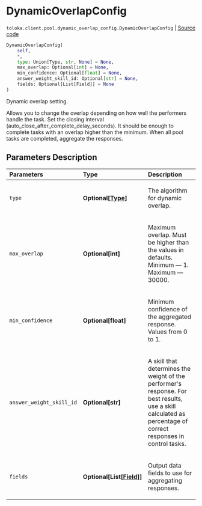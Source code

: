# DynamicOverlapConfig
`toloka.client.pool.dynamic_overlap_config.DynamicOverlapConfig` | [Source code](https://github.com/Toloka/toloka-kit/blob/v0.1.24/src/client/pool/dynamic_overlap_config.py#L9)

```python
DynamicOverlapConfig(
    self,
    *,
    type: Union[Type, str, None] = None,
    max_overlap: Optional[int] = None,
    min_confidence: Optional[float] = None,
    answer_weight_skill_id: Optional[str] = None,
    fields: Optional[List[Field]] = None
)
```

Dynamic overlap setting.


Allows you to change the overlap depending on how well the performers handle the task.
Set the closing interval (auto_close_after_complete_delay_seconds). It should be enough to complete tasks
with an overlap higher than the minimum.
When all pool tasks are completed, aggregate the responses.

## Parameters Description

| Parameters | Type | Description |
| :----------| :----| :-----------|
`type`|**Optional\[[Type](toloka.client.pool.dynamic_overlap_config.DynamicOverlapConfig.Type.md)\]**|<p>The algorithm for dynamic overlap.</p>
`max_overlap`|**Optional\[int\]**|<p>Maximum overlap. Must be higher than the values in defaults. Minimum — 1. Maximum — 30000.</p>
`min_confidence`|**Optional\[float\]**|<p>Minimum confidence of the aggregated response. Values from 0 to 1.</p>
`answer_weight_skill_id`|**Optional\[str\]**|<p>A skill that determines the weight of the performer&#x27;s response. For best results, use a skill calculated as percentage of correct responses in control tasks.</p>
`fields`|**Optional\[List\[[Field](toloka.client.pool.dynamic_overlap_config.DynamicOverlapConfig.Field.md)\]\]**|<p>Output data fields to use for aggregating responses.</p>
